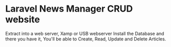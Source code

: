 # Laravel News Manager CRUD website

Extract into a web server, Xamp or USB webserver 
Install the Database and there you have it, You'll be able to Create, Read, Update and Delete Articles.
